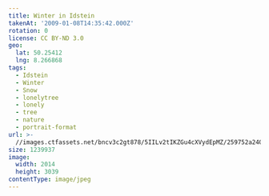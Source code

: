 ```yaml
---
title: Winter in Idstein
takenAt: '2009-01-08T14:35:42.000Z'
rotation: 0
license: CC BY-ND 3.0
geo:
  lat: 50.25412
  lng: 8.266868
tags:
  - Idstein
  - Winter
  - Snow
  - lonelytree
  - lonely
  - tree
  - nature
  - portrait-format
url: >-
  //images.ctfassets.net/bncv3c2gt878/5IILv2tIKZGu4cXVydEpMZ/259752a2400d2c3020d39abec81ab46d/winter-in-idstein_4343163397_o
size: 1239937
image:
  width: 2014
  height: 3039
contentType: image/jpeg
---
```


